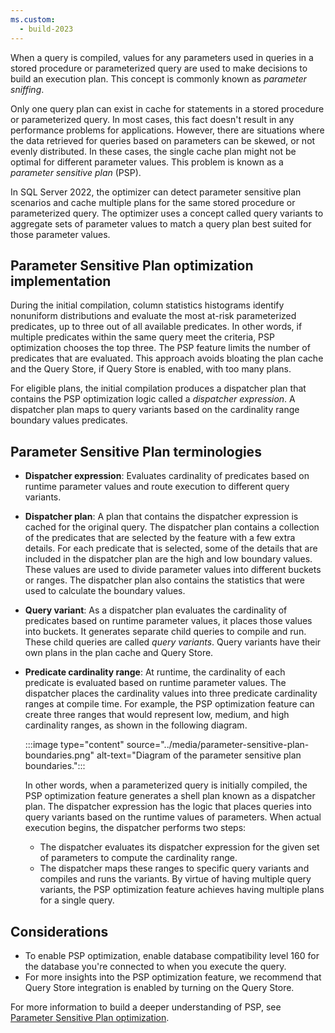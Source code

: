 ```yaml
---
ms.custom:
  - build-2023
---
```

When a query is compiled, values for any parameters used in queries in a stored procedure or parameterized query are used to make decisions to build an execution plan. This concept is commonly known as *parameter sniffing*.

Only one query plan can exist in cache for statements in a stored procedure or parameterized query. In most cases, this fact doesn't result in any performance problems for applications. However, there are situations where the data retrieved for queries based on parameters can be skewed, or not evenly distributed. In these cases, the single cache plan might not be optimal for different parameter values. This problem is known as a *parameter sensitive plan* (PSP).

In SQL Server 2022, the optimizer can detect parameter sensitive plan scenarios and cache multiple plans for the same stored procedure or parameterized query. The optimizer uses a concept called query variants to aggregate sets of parameter values to match a query plan best suited for those parameter values.

## Parameter Sensitive Plan optimization implementation

During the initial compilation, column statistics histograms identify nonuniform distributions and evaluate the most at-risk parameterized predicates, up to three out of all available predicates. In other words, if multiple predicates within the same query meet the criteria, PSP optimization chooses the top three. The PSP feature limits the number of predicates that are evaluated. This approach avoids bloating the plan cache and the Query Store, if Query Store is enabled, with too many plans.

For eligible plans, the initial compilation produces a dispatcher plan that contains the PSP optimization logic called a *dispatcher expression*. A dispatcher plan maps to query variants based on the cardinality range boundary values predicates.

## Parameter Sensitive Plan terminologies

- **Dispatcher expression**:
  Evaluates cardinality of predicates based on runtime parameter values and route execution to different query variants.

- **Dispatcher plan**:
  A plan that contains the dispatcher expression is cached for the original query. The dispatcher plan contains a collection of the predicates that are selected by the feature with a few extra details. For each predicate that is selected, some of the details that are included in the dispatcher plan are the high and low boundary values. These values are used to divide parameter values into different buckets or ranges. The dispatcher plan also contains the statistics that were used to calculate the boundary values.

- **Query variant**:
  As a dispatcher plan evaluates the cardinality of predicates based on runtime parameter values, it places those values into buckets. It generates separate child queries to compile and run. These child queries are called *query variants*. Query variants have their own plans in the plan cache and Query Store.

- **Predicate cardinality range**:
  At runtime, the cardinality of each predicate is evaluated based on runtime parameter values. The dispatcher places the cardinality values into three predicate cardinality ranges at compile time. For example, the PSP optimization feature can create three ranges that would represent low, medium, and high cardinality ranges, as shown in the following diagram.

  :::image type="content" source="../media/parameter-sensitive-plan-boundaries.png" alt-text="Diagram of the parameter sensitive plan boundaries.":::

  In other words, when a parameterized query is initially compiled, the PSP optimization feature generates a shell plan known as a dispatcher plan. The dispatcher expression has the logic that places queries into query variants based on the runtime values of parameters. When actual execution begins, the dispatcher performs two steps:

  - The dispatcher evaluates its dispatcher expression for the given set of parameters to compute the cardinality range.
  - The dispatcher maps these ranges to specific query variants and compiles and runs the variants. By virtue of having multiple query variants, the PSP optimization feature achieves having multiple plans for a single query.

## Considerations

- To enable PSP optimization, enable database compatibility level 160 for the database you're connected to when you execute the query.
- For more insights into the PSP optimization feature, we recommend that Query Store integration is enabled by turning on the Query Store.

For more information to build a deeper understanding of PSP, see [Parameter Sensitive Plan optimization](/sql/relational-databases/performance/parameter-sensitive-plan-optimization).

